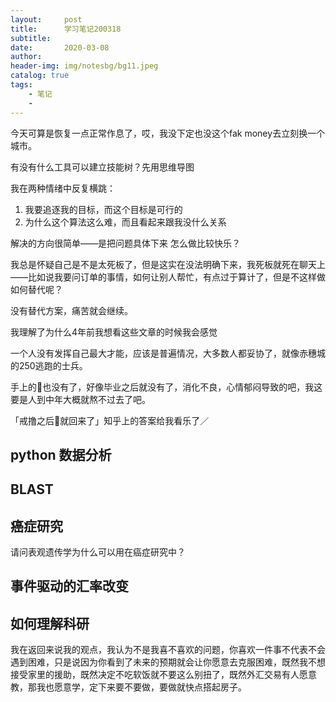 ```yaml
---
layout:     post
title:      学习笔记200318
subtitle:   
date:       2020-03-08
author:     
header-img: img/notesbg/bg11.jpeg
catalog: true
tags:
    - 笔记
    - 
---
```

今天可算是恢复一点正常作息了，哎，我没下定也没这个fak money去立刻换一个城市。

有没有什么工具可以建立技能树？先用思维导图

我在两种情绪中反复横跳：
1. 我要追逐我的目标，而这个目标是可行的
2. 为什么这个算法这么难，而且看起来跟我没什么关系

解决的方向很简单——是把问题具体下来
怎么做比较快乐？

我总是怀疑自己是不是太死板了，但是这实在没法明确下来，我死板就死在聊天上——比如说我要问订单的事情，如何让别人帮忙，有点过于算计了，但是不这样做如何替代呢？

没有替代方案，痛苦就会继续。

我理解了为什么4年前我想看这些文章的时候我会感觉

一个人没有发挥自己最大才能，应该是普遍情况，大多数人都妥协了，就像赤穗城的250逃跑的士兵。

手上的🌙也没有了，好像毕业之后就没有了，消化不良，心情郁闷导致的吧，我这要是人到中年大概就熬不过去了吧。

「戒撸之后🌙就回来了」知乎上的答案给我看乐了／
## python 数据分析

## BLAST
## 癌症研究
请问表观遗传学为什么可以用在癌症研究中？
## 事件驱动的汇率改变

## 如何理解科研
我在返回来说我的观点，我认为不是我喜不喜欢的问题，你喜欢一件事不代表不会遇到困难，只是说因为你看到了未来的预期就会让你愿意去克服困难，既然我不想接受家里的援助，既然决定不吃软饭就不要这么别扭了，既然外汇交易有人愿意教，那我也愿意学，定下来要不要做，要做就快点搭起房子。

